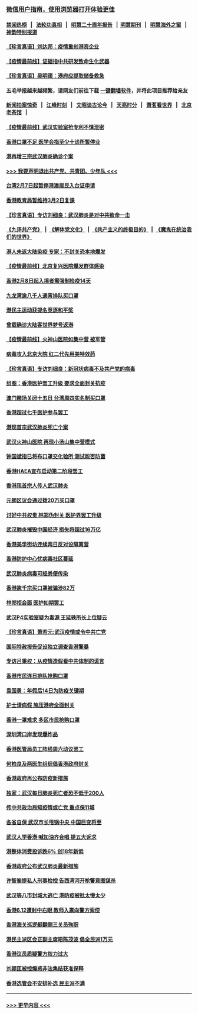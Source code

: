 ### [微信用户指南，使用浏览器打开体验更佳](https://github.com/gfw-breaker/banned-news1/blob/master/indexes/wechat-guide.md?t=0)
#### [禁闻热榜](热点新闻.md?t=0)  &nbsp;&nbsp;|&nbsp;&nbsp; [法轮功真相](https://github.com/gfw-breaker/truth/blob/master/README.md?t=0) &nbsp;&nbsp;|&nbsp;&nbsp; [明慧二十周年报告](https://github.com/gfw-breaker/mh-reports/blob/master/README.md?t=0) &nbsp;&nbsp;|&nbsp;&nbsp;[明慧期刊](https://github.com/gfw-breaker/mh-qikan) &nbsp;&nbsp;|&nbsp;&nbsp; [明慧海外之窗](https://github.com/gfw-breaker/mh-news/blob/master/README.md?t=0) &nbsp;&nbsp;|&nbsp;&nbsp; [神韵特别报道](https://github.com/gfw-breaker/mh-news/blob/master/shenyun.md?t=0)
#### [【珍言真语】刘达邦：疫情重创港资企业](../pages/nsc415/n11854274.md?t=02090355) 
#### [【疫情最前线】证据指中共研发致命生化武器](../pages/nsc415/n11853087.md?t=02090355) 
#### [【珍言真语】吴明德：港府应提取储备救急](../pages/nsc415/n11852734.md?t=02090355) 
#### 五毛举报越来越频繁，请网友们前往下载 [一键翻墙软件](https://github.com/gfw-breaker/ssr-accounts)，并将此项目推荐给亲友
#### [新闻拍案惊奇](https://github.com/gfw-breaker/banned-news1/blob/master/pages/link4.md) &nbsp;&nbsp;|&nbsp;&nbsp; [江峰时刻](https://github.com/gfw-breaker/banned-news1/blob/master/pages/link4.md) &nbsp;&nbsp;|&nbsp;&nbsp; [文昭谈古论今](https://github.com/gfw-breaker/banned-news1/blob/master/pages/link4.md) &nbsp;&nbsp;|&nbsp;&nbsp; [天亮时分](https://github.com/gfw-breaker/banned-news1/blob/master/pages/link4.md) &nbsp;&nbsp;|&nbsp;&nbsp; [萧茗看世界](https://github.com/gfw-breaker/banned-news1/blob/master/pages/link4.md) &nbsp;&nbsp;|&nbsp;&nbsp; [北京老茶馆](https://github.com/gfw-breaker/banned-news1/blob/master/pages/link4.md) &nbsp;&nbsp;|&nbsp;&nbsp; 
#### [【疫情最前线】武汉实验室抢专利不慎泄密](../pages/nsc415/n11850310.md?t=02090355) 
#### [香港口罩不足 医学会指至少十诊所暂停业](../pages/nsc415/n11850301.md?t=02090355) 
#### [港再增三宗武汉肺炎确诊个案](../pages/nsc415/n11850328.md?t=02090355) 
#### [>>> 我要声明退出共产党、共青团、少年队 <<<](https://github.com/begood0513/goodnews/blob/master/quit/letter.md) 
#### [台湾2月7日起暂停港澳居民入台证申请](../pages/nsc415/n11850304.md?t=02090355) 
#### [香港教育局暂维持3月2日复课](../pages/nsc415/n11850260.md?t=02090355) 
#### [【珍言真语】专访刘细良：武汉肺炎是对中共致命一击](../pages/nsc415/n11849934.md?t=02090355) 
#### [《九评共产党》](https://github.com/begood0513/9ping.md/blob/master/README.md) &nbsp;|&nbsp; [《解体党文化》](../../../../jtdwh.md/blob/master/README.md)  &nbsp;|&nbsp; [《共产主义的终极目的》](../../../../gczydzjmd.md/blob/master/README.md) &nbsp;|&nbsp; [《魔鬼在统治我们的世界》](../../../../mgztzwmdsj.md/blob/master/README.md) 
#### [港人未返大陆染疫 专家：不封关恐本地爆发](../pages/nsc415/n11848021.md?t=02090355) 
#### [【疫情最前线】北京复兴医院爆发群体感染](../pages/nsc415/n11847626.md?t=02090355) 
#### [香港2月8日起入境者需强制检疫14天](../pages/nsc415/n11847658.md?t=02090355) 
#### [九龙湾逾八千人通宵排队买口罩](../pages/nsc415/n11847647.md?t=02090355) 
#### [港民主运动获提名竞逐和平奖](../pages/nsc415/n11847633.md?t=02090355) 
#### [曾载确诊大陆客世界梦号返港](../pages/nsc415/n11847608.md?t=02090355) 
#### [【疫情最前线】火神山医院如集中营 被军管](../pages/nsc415/n11847524.md?t=02090355) 
#### [病毒攻入北京大院 红二代先用美特效药](../pages/nsc415/n11847427.md?t=02090355) 
#### [【珍言真语】专访刘细良：新冠状病毒不及共产党的病毒](../pages/nsc415/n11847164.md?t=02090355) 
#### [组图：香港医护罢工升级 要求全面封关抗疫](../pages/nsc415/n11844107.md?t=02090355) 
#### [澳门赌场关闭十五日 台湾周四实名制买口罩](../pages/nsc415/n11845083.md?t=02090355) 
#### [香港超过七千医护参与罢工](../pages/nsc415/n11845051.md?t=02090355) 
#### [港现首宗武汉肺炎死亡个案](../pages/nsc415/n11844998.md?t=02090355) 
#### [武汉火神山医院 再现小汤山集中营模式](../pages/nsc415/n11844763.md?t=02090355) 
#### [钟国斌指已将布口罩交化验所 测试能否防菌](../pages/nsc415/n11842783.md?t=02090355) 
#### [香港HAEA宣布启动第二阶段罢工](../pages/nsc415/n11842723.md?t=02090355) 
#### [香港现首宗人传人武汉肺炎](../pages/nsc415/n11842766.md?t=02090355) 
#### [元朗区议会通过拨20万买口罩](../pages/nsc415/n11842754.md?t=02090355) 
#### [讨好中共权贵 林郑伪封关 医护界罢工升级](../pages/nsc415/n11842359.md?t=02090355) 
#### [武汉肺炎摧毁中国经济 损失将超过16万亿](../pages/nsc415/n11839723.md?t=02090355) 
#### [香港美孚街坊连续两日反对设隔离营](../pages/nsc415/n11839962.md?t=02090355) 
#### [香港防护中心忧病毒社区蔓延](../pages/nsc415/n11839933.md?t=02090355) 
#### [武汉肺炎病毒可经粪便传染](../pages/nsc415/n11839939.md?t=02090355) 
#### [香港逾千宗买口罩被骗涉82万](../pages/nsc415/n11839914.md?t=02090355) 
#### [林郑拒会面 医护如期罢工](../pages/nsc415/n11839892.md?t=02090355) 
#### [武汉P4实验室疑为毒源 王延轶所长上位疑云](../pages/nsc415/n11835543.md?t=02090355) 
#### [【珍言真语】萧若元:武汉疫情或令中共亡党](../pages/nsc415/n11829394.md?t=02090355) 
#### [国际特赦报告促设独立调查香港警暴](../pages/nsc415/n11833845.md?t=02090355) 
#### [专访吕秉权：从疫情造假看中共体制的谎言](../pages/nsc415/n11833813.md?t=02090355) 
#### [香港市民连日排队抢购口罩](../pages/nsc415/n11833794.md?t=02090355) 
#### [袁国勇：年假后14日为防疫关键期](../pages/nsc415/n11831088.md?t=02090355) 
#### [护士请病假 施压港府全面封关](../pages/nsc415/n11831030.md?t=02090355) 
#### [香港一罩难求 多区市民抢购口罩](../pages/nsc415/n11831002.md?t=02090355) 
#### [深圳湾口岸发现爆炸品](../pages/nsc415/n11828802.md?t=02090355) 
#### [香港医管局员工阵线周六动议罢工](../pages/nsc415/n11828762.md?t=02090355) 
#### [何柏良及两医生组织倡香港政府封关](../pages/nsc415/n11828749.md?t=02090355) 
#### [香港政府再公布防疫新措施](../pages/nsc415/n11828716.md?t=02090355) 
#### [独家：武汉每日肺炎死亡者恐不低于200人](../pages/nsc415/n11828240.md?t=02090355) 
#### [传中共政治局知疫情或亡党 重点保11城](../pages/nsc415/n11828145.md?t=02090355) 
#### [各省自保 武汉市长甩锅中央 中国巨变将至](../pages/nsc415/n11828021.md?t=02090355) 
#### [武汉人学香港 喊加油齐合唱 提五大诉求](../pages/nsc415/n11827046.md?t=02090355) 
#### [港整体消费投诉跌6% 创18年新低](../pages/nsc415/n11817280.md?t=02090355) 
#### [香港政府公布武汉肺炎最新措施](../pages/nsc415/n11817152.md?t=02090355) 
#### [许智峯提私人刑事检控 告西湾河开枪警意图谋杀](../pages/nsc415/n11817132.md?t=02090355) 
#### [武汉等八市封城大逃亡 港防疫被批太慢太少](../pages/nsc415/n11817058.md?t=02090355) 
#### [香港6.12遭射中右眼 教师入禀向警方索偿](../pages/nsc415/n11814678.md?t=02090355) 
#### [香港海关巡逻艇翻侧三关员殉职](../pages/nsc415/n11814604.md?t=02090355) 
#### [港民主派区会正副主席晤陈茂波 倡全民派1万元](../pages/nsc415/n11814582.md?t=02090355) 
#### [香港议员质疑警方权力过大](../pages/nsc415/n11814560.md?t=02090355) 
#### [刘颕匡被控煽惑非法集结获准保释](../pages/nsc415/n11811727.md?t=02090355) 
#### [香港选管会不安排补选 民主派不满](../pages/nsc415/n11811691.md?t=02090355) 

----
#### [ >>> 更早内容 <<< ](../indexes/nsc415-earlier.md)
